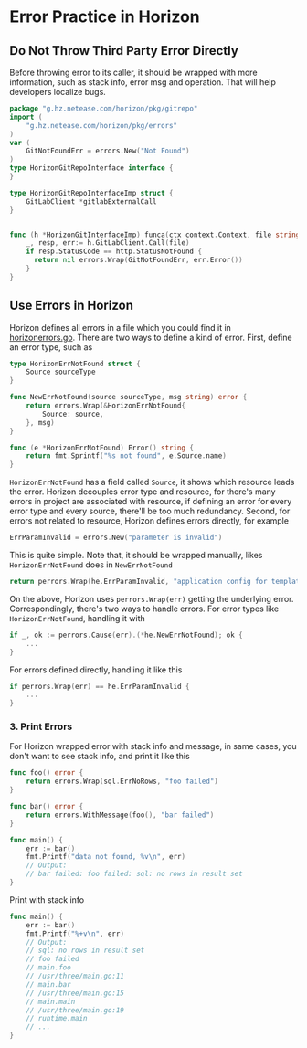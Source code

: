 # Error Practice in Horizon

## Do Not Throw Third Party Error Directly

Before throwing error to its caller, it should be wrapped with more information,
such as stack info, error msg and operation. That will help developers localize bugs.

```go
package "g.hz.netease.com/horizon/pkg/gitrepo" 
import (
    "g.hz.netease.com/horizon/pkg/errors"
)
var (
	GitNotFoundErr = errors.New("Not Found")
)
type HorizonGitRepoInterface interface {
}

type HorizonGitRepoInterfaceImp struct {
	GitLabClient *gitlabExternalCall
}


func (h *HorizonGitInterfaceImp) funca(ctx context.Context, file string)( interface{},error) {
	_, resp, err:= h.GitLabClient.Call(file)
	if resp.StatusCode == http.StatusNotFound {
	  return nil errors.Wrap(GitNotFoundErr, err.Error())	
    }
}
```

## Use Errors in Horizon

Horizon defines all errors in a file which you could find it in [horizonerrors.go](../../core/errors/horizonerrors.go).
There are two ways to define a kind of error. First, define an error type, such as 

```go
type HorizonErrNotFound struct {
	Source sourceType
}

func NewErrNotFound(source sourceType, msg string) error {
    return errors.Wrap(&HorizonErrNotFound{
        Source: source,
    }, msg)
}

func (e *HorizonErrNotFound) Error() string {
	return fmt.Sprintf("%s not found", e.Source.name)
}
```

`HorizonErrNotFound` has a field called `Source`, it shows which resource leads the error. 
Horizon decouples error type and resource, for there's many errors in project are associated with resource,
if defining an error for every error type and every source, there'll be too much redundancy.
Second, for errors not related to resource, Horizon defines errors directly, for example

```go
ErrParamInvalid = errors.New("parameter is invalid")
```

This is quite simple. Note that, it should be wrapped manually, likes `HorizonErrNotFound` does in `NewErrNotFound`

```go
return perrors.Wrap(he.ErrParamInvalid, "application config for template cannot be empty")
```

On the above, Horizon uses `perrors.Wrap(err)` getting the underlying error.
Correspondingly, there's two ways to handle errors.
For error types like `HorizonErrNotFound`, handling it with

```go
if _, ok := perrors.Cause(err).(*he.NewErrNotFound); ok {
	...
}
```

For errors defined directly, handling it like this

```go
if perrors.Wrap(err) == he.ErrParamInvalid {
	...
}
```

### 3. Print Errors

For Horizon wrapped error with stack info and message, in same cases, you don't want to see stack info,
 and print it like this

```go
func foo() error { 
	return errors.Wrap(sql.ErrNoRows, "foo failed")
}

func bar() error { 
	return errors.WithMessage(foo(), "bar failed")
}

func main() {
	err := bar()
    fmt.Printf("data not found, %v\n", err)
    // Output: 
    // bar failed: foo failed: sql: no rows in result set 
}
```

Print with stack info

```go
func main() {
    err := bar()
    fmt.Printf("%+v\n", err)
	// Output:
	// sql: no rows in result set
    // foo failed
    // main.foo
    // /usr/three/main.go:11
    // main.bar
    // /usr/three/main.go:15
    // main.main
    // /usr/three/main.go:19
    // runtime.main
    // ... 
}
```